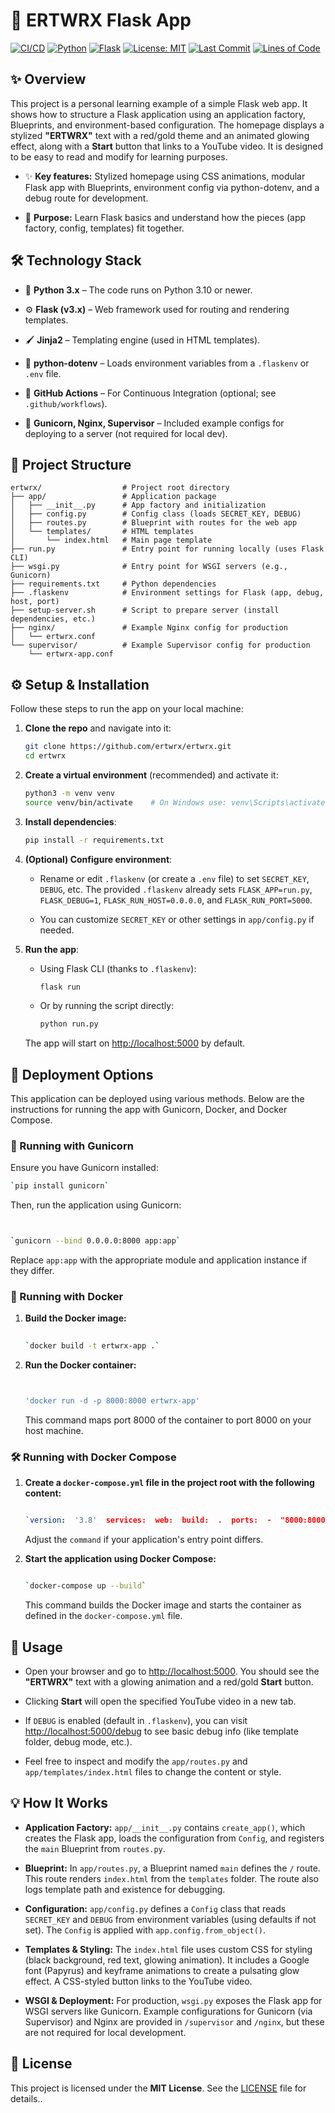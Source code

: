 # 🚀 ERTWRX Flask App

[![CI/CD](https://img.shields.io/github/actions/workflow/status/ertwrx/ertwrx/CI_CD_Pipeline.yml?branch=master)](https://github.com/ertwrx/ertwrx/actions/workflows/CI_CD_Pipeline.yml)
[![Python](https://img.shields.io/badge/Python-3.10+-blue.svg)](https://www.python.org/)
[![Flask](https://img.shields.io/badge/Flask-3.x-lightgrey.svg)](https://flask.palletsprojects.com/)
[![License: MIT](https://img.shields.io/badge/License-MIT-yellow.svg)](https://opensource.org/licenses/MIT)
[![Last Commit](https://img.shields.io/github/last-commit/ertwrx/ertwrx.svg)](https://github.com/ertwrx/ertwrx/commits/master)
[![Lines of Code](https://img.shields.io/tokei/lines/github/ertwrx/ertwrx)](https://github.com/ertwrx/ertwrx)


## ✨ Overview

This project is a personal learning example of a simple Flask web app. It shows how to structure a Flask application using an application factory, Blueprints, and environment-based configuration. The homepage displays a stylized **"ERTWRX"** text with a red/gold theme and an animated glowing effect, along with a **Start** button that links to a YouTube video. It is designed to be easy to read and modify for learning purposes.

-   ✨ **Key features:** Stylized homepage using CSS animations, modular Flask app with Blueprints, environment config via python-dotenv, and a debug route for development.
    
-   📘 **Purpose:** Learn Flask basics and understand how the pieces (app factory, config, templates) fit together.
    

## 🛠️ Technology Stack

-   🐍 **Python 3.x** – The code runs on Python 3.10 or newer.
    
-   ⚙️ **Flask (v3.x)** – Web framework used for routing and rendering templates.
    
-   🖌️ **Jinja2** – Templating engine (used in HTML templates).
    
-   📝 **python-dotenv** – Loads environment variables from a `.flaskenv` or `.env` file.
    
-   🧰 **GitHub Actions** – For Continuous Integration (optional; see `.github/workflows`).
    
-   🚀 **Gunicorn, Nginx, Supervisor** – Included example configs for deploying to a server (not required for local dev).
    

## 📁 Project Structure

```
ertwrx/                  # Project root directory
├── app/                 # Application package
│   ├── __init__.py      # App factory and initialization
│   ├── config.py        # Config class (loads SECRET_KEY, DEBUG)
│   ├── routes.py        # Blueprint with routes for the web app
│   └── templates/       # HTML templates
│       └── index.html   # Main page template
├── run.py               # Entry point for running locally (uses Flask CLI)
├── wsgi.py              # Entry point for WSGI servers (e.g., Gunicorn)
├── requirements.txt     # Python dependencies
├── .flaskenv            # Environment settings for Flask (app, debug, host, port)
├── setup-server.sh      # Script to prepare server (install dependencies, etc.)
├── nginx/               # Example Nginx config for production
│   └── ertwrx.conf
└── supervisor/          # Example Supervisor config for production
    └── ertwrx-app.conf

```

## ⚙️ Setup & Installation

Follow these steps to run the app on your local machine:

1.  **Clone the repo** and navigate into it:
    
    ```bash
    git clone https://github.com/ertwrx/ertwrx.git
    cd ertwrx
    
    ```
    
2.  **Create a virtual environment** (recommended) and activate it:
    
    ```bash
    python3 -m venv venv
    source venv/bin/activate    # On Windows use: venv\Scripts\activate
    
    ```
    
3.  **Install dependencies**:
    
    ```bash
    pip install -r requirements.txt
    
    ```
    
4.  **(Optional) Configure environment**:
    
    -   Rename or edit `.flaskenv` (or create a `.env` file) to set `SECRET_KEY`, `DEBUG`, etc. The provided `.flaskenv` already sets `FLASK_APP=run.py`, `FLASK_DEBUG=1`, `FLASK_RUN_HOST=0.0.0.0`, and `FLASK_RUN_PORT=5000`.
        
    -   You can customize `SECRET_KEY` or other settings in `app/config.py` if needed.
        
5.  **Run the app**:
    
    -   Using Flask CLI (thanks to `.flaskenv`):
        
        ```bash
        flask run
        
        ```
        
    -   Or by running the script directly:
        
        ```bash
        python run.py
        
        ```
        
    
    The app will start on [http://localhost:5000](http://localhost:5000/) by default.
    
## 🚀 Deployment Options

This application can be deployed using various methods. Below are the instructions for running the app with Gunicorn, Docker, and Docker Compose.

### 🔧 Running with Gunicorn

Ensure you have Gunicorn installed:

```bash
`pip install gunicorn` 
```
Then, run the application using Gunicorn:

```bash


`gunicorn --bind 0.0.0.0:8000 app:app` 
```
Replace `app:app` with the appropriate module and application instance if they differ.

### 🐳 Running with Docker

1.  **Build the Docker image:**
    
    ```bash
 
    `docker build -t ertwrx-app .` 
    ```
2.  **Run the Docker container:**
    
    ```bash
    
    
    'docker run -d -p 8000:8000 ertwrx-app' 
    ```
    This command maps port 8000 of the container to port 8000 on your host machine.
    

### 🛠️ Running with Docker Compose

1.  **Create a `docker-compose.yml` file in the project root with the following content:**
    
    ```yaml
    
    `version:  '3.8'  services:  web:  build:  .  ports:  -  "8000:8000"  command:  gunicorn  --bind  0.0.0.0:8000  app:app` 
    ```
    Adjust the `command` if your application's entry point differs.
    
2.  **Start the application using Docker Compose:**
    
    ```bash
    
    `docker-compose up --build` 
    ```
    This command builds the Docker image and starts the container as defined in the `docker-compose.yml` file.



## 🎯 Usage

-   Open your browser and go to [http://localhost:5000](http://localhost:5000/). You should see the **"ERTWRX"** text with a glowing animation and a red/gold **Start** button.
    
-   Clicking **Start** will open the specified YouTube video in a new tab.
    
-   If `DEBUG` is enabled (default in `.flaskenv`), you can visit [http://localhost:5000/debug](http://localhost:5000/debug) to see basic debug info (like template folder, debug mode, etc.).
    
-   Feel free to inspect and modify the `app/routes.py` and `app/templates/index.html` files to change the content or style.
    

## 💡 How It Works

-   **Application Factory:** `app/__init__.py` contains `create_app()`, which creates the Flask app, loads the configuration from `Config`, and registers the `main` Blueprint from `routes.py`.
    
-   **Blueprint:** In `app/routes.py`, a Blueprint named `main` defines the `/` route. This route renders `index.html` from the `templates` folder. The route also logs template path and existence for debugging.
    
-   **Configuration:** `app/config.py` defines a `Config` class that reads `SECRET_KEY` and `DEBUG` from environment variables (using defaults if not set). The `Config` is applied with `app.config.from_object()`.
    
-   **Templates & Styling:** The `index.html` file uses custom CSS for styling (black background, red text, glowing animation). It includes a Google font (Papyrus) and keyframe animations to create a pulsating glow effect. A CSS-styled button links to the YouTube video.
    
-   **WSGI & Deployment:** For production, `wsgi.py` exposes the Flask app for WSGI servers like Gunicorn. Example configurations for Gunicorn (via Supervisor) and Nginx are provided in `/supervisor` and `/nginx`, but these are not required for local development.
    

## 📜 License

This project is licensed under the **MIT License**. See the [LICENSE](https://chatgpt.com/c/LICENSE) file for details..

